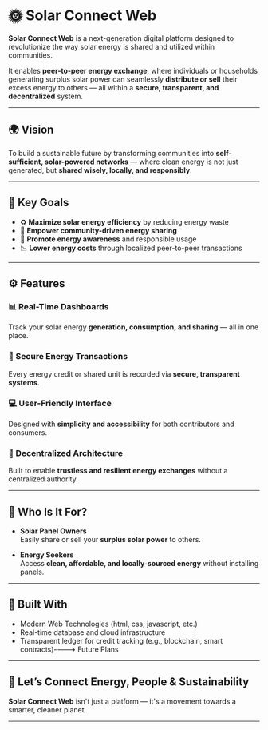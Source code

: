 # 🌞 Solar Connect Web

**Solar Connect Web** is a next-generation digital platform designed to revolutionize the way solar energy is shared and utilized within communities.

It enables **peer-to-peer energy exchange**, where individuals or households generating surplus solar power can seamlessly **distribute or sell** their excess energy to others — all within a **secure, transparent, and decentralized** system.

---

## 🌍 Vision

To build a sustainable future by transforming communities into **self-sufficient, solar-powered networks** — where clean energy is not just generated, but **shared wisely, locally, and responsibly**.

---

## 🎯 Key Goals

- ♻️ **Maximize solar energy efficiency** by reducing energy waste  
- 👥 **Empower community-driven energy sharing**  
- 🧠 **Promote energy awareness** and responsible usage  
- 📉 **Lower energy costs** through localized peer-to-peer transactions  

---

## ⚙️ Features

### 📊 Real-Time Dashboards  
Track your solar energy **generation, consumption, and sharing** — all in one place.

### 🔄 Secure Energy Transactions  
Every energy credit or shared unit is recorded via **secure, transparent systems**.

### 💻 User-Friendly Interface  
Designed with **simplicity and accessibility** for both contributors and consumers.

### 🔌 Decentralized Architecture  
Built to enable **trustless and resilient energy exchanges** without a centralized authority.

---

## 👥 Who Is It For?

- **Solar Panel Owners**  
  Easily share or sell your **surplus solar power** to others.

- **Energy Seekers**  
  Access **clean, affordable, and locally-sourced energy** without installing panels.

---

## 🚀 Built With

- Modern Web Technologies (html, css, javascript, etc.)  
- Real-time database and cloud infrastructure  
- Transparent ledger for credit tracking (e.g., blockchain, smart contracts)----> Future Plans

---

## 🌱 Let’s Connect Energy, People & Sustainability

**Solar Connect Web** isn't just a platform — it's a movement towards a smarter, cleaner planet.

---

